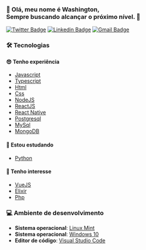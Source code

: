  
### 👨️ Olá, meu nome é Washington, <br />Sempre buscando alcançar o **próximo nível**. 🚀️
<a href="https://juniorwmr.github.io/">

[![Twitter Badge](https://img.shields.io/badge/-@juniorwmr-1ca0f1?style=flat-square&labelColor=1ca0f1&logo=twitter&logoColor=white&link=https://twitter.com/juniorwmr)](https://twitter.com/juniorwmr) [![Linkedin Badge](https://img.shields.io/badge/-Washington-blue?style=flat-square&logo=Linkedin&logoColor=white&link=https://www.linkedin.com/in/juniorwmr/)](https://www.linkedin.com/in/juniorwmr/) 
[![Gmail Badge](https://img.shields.io/badge/-juniorwmr@gmail.com-c14438?style=flat-square&logo=Gmail&logoColor=white&link=mailto:juniorripardo@gmail.com)](mailto:juniorripardo@gmail.com)


### 🛠️ Tecnologias
#### 😎️ Tenho experiência
  - [Javascript]()
  - [Typescript](https://www.typescriptlang.org/)
  - [Html]()
  - [Css]()
  - [NodeJS](https://nodejs.org/en/)
  - [ReactJS](https://pt-br.reactjs.org/)
  - [React Native](https://reactnative.dev/)
  - [Postgresql](https://www.postgresql.org/)
  - [MySql](https://www.mysql.com/)
  - [MongoDB](https://www.mongodb.com/)
  
 #### 📖️ Estou estudando
  - [Python](https://www.python.org/)

 #### 🤔️ Tenho interesse
  - [VueJS](https://vuejs.org/)
  - [Elixir](https://elixir-lang.org/)
  - [Php](https://www.php.net/)
  
 ### 💻️ Ambiente de desenvolvimento
 
  - __Sistema operacional__: [Linux Mint](https://linuxmint.com/)
  - __Sistema operacional__: [Windows 10](https://www.microsoft.com/pt-br/windows/)
  - __Editor de código__: [Visual Studio Code](https://code.visualstudio.com/)
